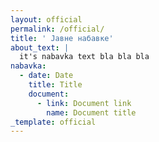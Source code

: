 ```yaml
---
layout: official
permalink: /official/
title: ' Jавнe набавке'
about_text: |
  it's nabavka text bla bla bla
nabavka:
  - date: Date
    title: Title
    document:
      - link: Document link
        name: Document title
_template: official
---
```




















